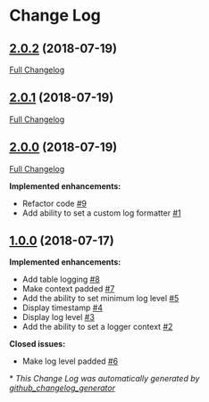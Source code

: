 # Change Log

## [2.0.2](https://github.com/kaishiyoku/js-simple-logger/tree/2.0.2) (2018-07-19)
[Full Changelog](https://github.com/kaishiyoku/js-simple-logger/compare/2.0.1...2.0.2)

## [2.0.1](https://github.com/kaishiyoku/js-simple-logger/tree/2.0.1) (2018-07-19)
[Full Changelog](https://github.com/kaishiyoku/js-simple-logger/compare/2.0.0...2.0.1)

## [2.0.0](https://github.com/kaishiyoku/js-simple-logger/tree/2.0.0) (2018-07-19)
[Full Changelog](https://github.com/kaishiyoku/js-simple-logger/compare/1.0.0...2.0.0)

**Implemented enhancements:**

- Refactor code [\#9](https://github.com/Kaishiyoku/js-simple-logger/issues/9)
- Add ability to set a custom log formatter [\#1](https://github.com/Kaishiyoku/js-simple-logger/issues/1)

## [1.0.0](https://github.com/kaishiyoku/js-simple-logger/tree/1.0.0) (2018-07-17)
**Implemented enhancements:**

- Add table logging [\#8](https://github.com/Kaishiyoku/js-simple-logger/issues/8)
- Make context padded [\#7](https://github.com/Kaishiyoku/js-simple-logger/issues/7)
- Add the ability to set minimum log level [\#5](https://github.com/Kaishiyoku/js-simple-logger/issues/5)
- Display timestamp [\#4](https://github.com/Kaishiyoku/js-simple-logger/issues/4)
- Display log level [\#3](https://github.com/Kaishiyoku/js-simple-logger/issues/3)
- Add the ability to set a logger context [\#2](https://github.com/Kaishiyoku/js-simple-logger/issues/2)

**Closed issues:**

- Make log level padded [\#6](https://github.com/Kaishiyoku/js-simple-logger/issues/6)



\* *This Change Log was automatically generated by [github_changelog_generator](https://github.com/skywinder/Github-Changelog-Generator)*